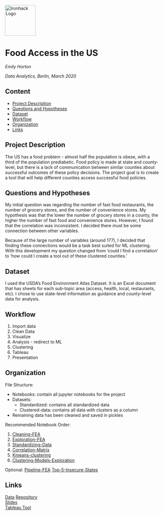 <img src="https://bit.ly/2VnXWr2" alt="Ironhack Logo" width="100"/>

# Food Access in the US
*Emily Horton*

*Data Analytics, Berlin, March 2020*

## Content
- [Project Description](#project-description)
- [Questions and Hypotheses](#questions-and-hypotheses)
- [Dataset](#dataset)
- [Workflow](#workflow)
- [Organization](#organization)
- [Links](#links)

## Project Description
The US has a food problem - almost half the population is obese, with a third of the population prediabetic. Food policy is made at state and county-level, but there is a lack of communication between similar counties about successful outcomes of these policy decisions. The project goal is to create a tool that will help different counties access successful food policies. 

## Questions and Hypotheses
My initial question was regarding the number of fast food restaurants, the number of grocery stores, and the number of convenience stores. My hypothesis was that the lower the number of grocery stores in a county, the higher the number of fast food and convenience stores. However, I found that the correlation was inconsistent. I decided there must be some connection between other variables. 

Because of the large number of variables (around 177), I decided that finding these connections would be a task best suited for ML clustering. With this development my question changed from ‘could I find a correlation’ to ‘how could I create a tool out of these clustered counties.’

## Dataset
I used the USDA’s Food Environment Atlas Dataset. It is an Excel document that has sheets for each sub-topic area (access, health, local, restaurants, etc). I chose to use state-level information as guidance and county-level data for analysis. 

## Workflow
1. Import data
2. Clean Data
3. Visualize
4. Analysis - redirect to ML
5. Clustering
6. Tableau 
7. Presentation 

## Organization
File Structure: 
* Notebooks: contain all jupyter notebooks for the project
* Datasets:
  * Standardized: contains all standardized data
  * Clustered-data: contains all data with clusters as a column
* Remaining data has been cleaned and saved in pickles

Recommended Notebook Order:
1. [Cleaning-FEA](https://github.com/ejh56/food-access/blob/master/Notebooks/Cleaning-FEA.ipynb)
2. [Exploration-FEA](https://github.com/ejh56/food-access/blob/master/Notebooks/Exploration-FEA.ipynb)
3. [Standardizing-Data](https://github.com/ejh56/food-access/blob/master/Notebooks/Standardizing-Data.ipynb)
4. [Correlation-Matrix](https://github.com/ejh56/food-access/blob/master/Notebooks/Correlation-Matrix.ipynb)
5. [Kmeans-clustering](https://github.com/ejh56/food-access/blob/master/Notebooks/Kmeans-clustering.ipynb)
6. [Clustering-Models-Exploration](https://github.com/ejh56/food-access/blob/master/Notebooks/Clustering-Models-Exploration.ipynb)

Optional: 
[Pipeline-FEA](https://github.com/ejh56/food-access/blob/master/Notebooks/Pipeline-FEA.ipynb)
[Top-5-Insecure-States](https://github.com/ejh56/food-access/blob/master/Notebooks/Top-5-Insecure-States.ipynb)


## Links
[Data](https://www.ers.usda.gov/data-products/food-environment-atlas/data-access-and-documentation-downloads/)
[Repository](https://github.com/ejh56/food-access)  
[Slides](https://docs.google.com/presentation/d/1DfowPzsA4-Mkxa1osxbEuvXzym5K_hvVPZHJy9NZBG4/edit?usp=sharing)  
[Tableau Tool](https://public.tableau.com/profile/emily.horton3683#!/vizhome/CountyExplorationTool/Dashboard1)


